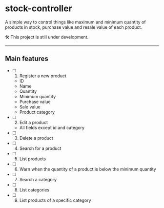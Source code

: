 # stock-controller
A simple way to control things like maximum and minimum quantity of products in stock, purchase value and resale value of each product.

🛠️ This project is still under development.

---


## Main features

- [ ] 1. Register a new product

  - ID
  - Name
  - Quantity
  - Minimum quantity
  - Purchase value
  - Sale value
  - Product category
  
- [ ] 2. Edit a product
  - All fields except id and category
  
- [ ] 3. Delete a product
- [ ] 4. Search for a product
- [ ] 5. List products
- [ ] 6. Warn when the quantity of a product is below the minimum quantity
- [ ] 7. Search a category
- [ ] 8. List categories
- [ ] 9. List products of a specific category
